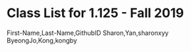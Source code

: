# Class List for 1.125 - Fall 2019
First-Name,Last-Name,GithubID
Sharon,Yan,sharonxyy
ByeongJo,Kong,kongby
